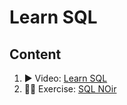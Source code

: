 # Learn SQL

## Content

1. ▶️ Video: [Learn SQL](./sql-vid-learn-sql.md)
2. 🏃‍♂️ Exercise: [SQL NOir](./sql-ex-sql-noir.md)
